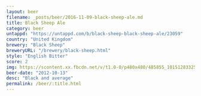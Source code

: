 ```yaml
---
layout: beer
filename: _posts/beer/2016-11-09-black-sheep-ale.md
title: Black Sheep Ale
category: beer
untappd: "https://untappd.com/b/black-sheep-black-sheep-ale/23059"
country: "United Kingdom"
brewery: "Black Sheep"
breweryURL: "/brewery/black-sheep.html"
style: "English Bitter"
score: 2
img: https://scontent.xx.fbcdn.net/v/t1.0-0/p480x480/485855_10151283325868745_1357546171_n.jpg?_nc_cat=101&_nc_oc=AQmZVxcSTVdhrVDZkCeUEHQsvnXST42CApU3ATh10eMR0ESsnpUiHsyuE67Kyl8UQLo&_nc_ht=scontent.xx&oh=c529f4f45f09dede0f1fad3a23aacd1c&oe=5DA7B65F
beer-date: "2012-10-13"
desc: "Black and average"
permalink: /beer/:title.html
---
```

